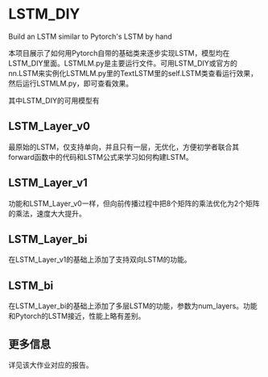 # LSTM_DIY
Build an LSTM similar to Pytorch's LSTM by hand 

本项目展示了如何用Pytorch自带的基础类来逐步实现LSTM，模型均在LSTM_DIY里面。LSTMLM.py是主要运行文件。可用LSTM_DIY或官方的nn.LSTM来实例化LSTMLM.py里的TextLSTM里的self.LSTM类查看运行效果，然后运行LSTMLM.py，即可查看效果。

其中LSTM_DIY的可用模型有

## LSTM_Layer_v0

最原始的LSTM，仅支持单向，并且只有一层，无优化，方便初学者联合其forward函数中的代码和LSTM公式来学习如何构建LSTM。

## LSTM_Layer_v1

功能和LSTM_Layer_v0一样，但向前传播过程中把8个矩阵的乘法优化为2个矩阵的乘法，速度大大提升。

## LSTM_Layer_bi

在LSTM_Layer_v1的基础上添加了支持双向LSTM的功能。

## LSTM_bi

在LSTM_Layer_bi的基础上添加了多层LSTM的功能，参数为num_layers。功能和Pytorch的LSTM接近，性能上略有差别。

## 更多信息

详见该大作业对应的报告。
